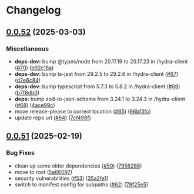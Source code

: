 # Changelog

## [0.0.52](https://github.com/use-hydra-ai/hydra-ai/compare/hydra-ai-v0.0.51...hydra-ai-v0.0.52) (2025-03-03)


### Miscellaneous

* **deps-dev:** bump @types/node from 20.17.19 to 20.17.23 in /hydra-client ([#70](https://github.com/use-hydra-ai/hydra-ai/issues/70)) ([b92c18a](https://github.com/use-hydra-ai/hydra-ai/commit/b92c18ad70c0724cbf7f395abbd86194199b4f28))
* **deps-dev:** bump ts-jest from 29.2.5 to 29.2.6 in /hydra-client ([#67](https://github.com/use-hydra-ai/hydra-ai/issues/67)) ([d2e6c84](https://github.com/use-hydra-ai/hydra-ai/commit/d2e6c844cdeaceeb772916ba60649e0a9e35c892))
* **deps-dev:** bump typescript from 5.7.3 to 5.8.2 in /hydra-client ([#69](https://github.com/use-hydra-ai/hydra-ai/issues/69)) ([b7f8db0](https://github.com/use-hydra-ai/hydra-ai/commit/b7f8db0ac1e1defd2729a4572441c0ea996153ea))
* **deps:** bump zod-to-json-schema from 3.24.1 to 3.24.3 in /hydra-client ([#68](https://github.com/use-hydra-ai/hydra-ai/issues/68)) ([4ace99c](https://github.com/use-hydra-ai/hydra-ai/commit/4ace99cfdf953495d7cdf3655ba32bfef4097538))
* move release-please to correct location ([#65](https://github.com/use-hydra-ai/hydra-ai/issues/65)) ([96bf3fc](https://github.com/use-hydra-ai/hydra-ai/commit/96bf3fc782f50301d9920e4ce9b97c8dd84c6739))
* update repo url ([#64](https://github.com/use-hydra-ai/hydra-ai/issues/64)) ([7cf498f](https://github.com/use-hydra-ai/hydra-ai/commit/7cf498f5aa3679bbdb7e7de6b0df8632e7a79e05))

## [0.0.51](https://github.com/use-hydra-ai/hydra-ai/compare/hydra-ai-v0.0.50...hydra-ai-v0.0.51) (2025-02-19)


### Bug Fixes

* clean up some older dependencies ([#59](https://github.com/use-hydra-ai/hydra-ai/issues/59)) ([7956288](https://github.com/use-hydra-ai/hydra-ai/commit/7956288be2368b4537a4ef53dc00523764d6b8aa))
* move to root ([5a66097](https://github.com/use-hydra-ai/hydra-ai/commit/5a6609763ea322c1e549b1b192420e31cc7708af))
* security vulnerabilities ([#53](https://github.com/use-hydra-ai/hydra-ai/issues/53)) ([35a2fe1](https://github.com/use-hydra-ai/hydra-ai/commit/35a2fe123b747ec51e5cd3827db82e04a9d536b7))
* switch to manifest config for subpaths ([#62](https://github.com/use-hydra-ai/hydra-ai/issues/62)) ([78f25e5](https://github.com/use-hydra-ai/hydra-ai/commit/78f25e52f71cd5684a10dcf46a1a5aa7f2849a70))

